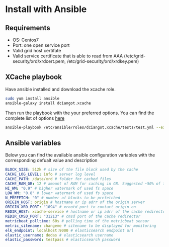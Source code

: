 # Install with Ansible

## Requirements

- OS: Centos7
- Port: one open service port
- Valid grid host certifate
- Valid service certificate that is able to read from AAA (/etc/grid-security/xrd/xrdcert.pem, /etc/grid-security/xrd/xrdkey.pem)

## XCache playbook

Have ansible installed and download the xcache role.

``` bash
sudo yum install ansible
ansible-galaxy install dciangot.xcache
```

Then run the playbook with the your preferred options. You can find the complete list of options [here](#ansible-variables)

``` bash
ansible-playbook /etc/ansible/roles/dciangot.xcache/tests/test.yml --extra-vars "metric_sitename=MYSITE elastic_password=foo ETC..."
```

## Ansible variables

Below you can find the available ansible configuration variables with the corresponding defualt value and description

``` yaml
BLOCK_SIZE: 512k # size of the file block used by the cache
CACHE_LOG_LEVEL: info # server log level
CACHE_PATH: /data/xrd # folder for cached files
CACHE_RAM_GB: 12 # amount of RAM for caching in GB. Suggested ~50% of the total
HI_WM: "0.9" # higher watermark of used fs space
LOW_WM: "0.8" # lower watermark of used fs space
N_PREFETCH: "0" # number of blocks to be prefetched
ORIGIN_HOST: origin # hostname or ip adrr of the origin server
ORIGIN_XRD_PORT: "1094" # xrootd port to contact origin on
REDIR_HOST: xcache-service # hostname or ip adrr of the cache redirector
REDIR_CMSD_PORT: "31213" # cmsd port of the cache redirector
metricbeat_polltime: 60s # polling time of the metricbeat sensor
metric_sitename: changeme # sitename to be displayed for monitoring
elk_endpoint: localhost:9000 # elasticsearch endpoint url
elastic_username: dodas # elasticsearch username
elastic_password: testpass # elasticsearch password
```